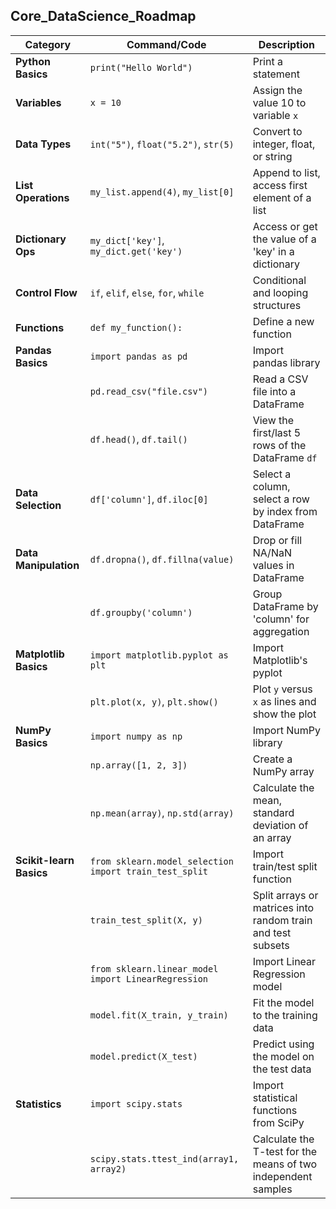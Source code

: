 ## Core_DataScience_Roadmap

| Category             | Command/Code                                 | Description                                                      |
|----------------------|----------------------------------------------|------------------------------------------------------------------|
| **Python Basics**    | `print("Hello World")`                       | Print a statement                                                |
| **Variables**        | `x = 10`                                     | Assign the value 10 to variable `x`                              |
| **Data Types**       | `int("5")`, `float("5.2")`, `str(5)`         | Convert to integer, float, or string                             |
| **List Operations**  | `my_list.append(4)`, `my_list[0]`            | Append to list, access first element of a list                   |
| **Dictionary Ops**   | `my_dict['key']`, `my_dict.get('key')`       | Access or get the value of a 'key' in a dictionary               |
| **Control Flow**     | `if`, `elif`, `else`, `for`, `while`         | Conditional and looping structures                               |
| **Functions**        | `def my_function():`                         | Define a new function                                            |
| **Pandas Basics**    | `import pandas as pd`                        | Import pandas library                                            |
|                      | `pd.read_csv("file.csv")`                    | Read a CSV file into a DataFrame                                 |
|                      | `df.head()`, `df.tail()`                     | View the first/last 5 rows of the DataFrame `df`                 |
| **Data Selection**   | `df['column']`, `df.iloc[0]`                 | Select a column, select a row by index from DataFrame            |
| **Data Manipulation**| `df.dropna()`, `df.fillna(value)`            | Drop or fill NA/NaN values in DataFrame                          |
|                      | `df.groupby('column')`                       | Group DataFrame by 'column' for aggregation                      |
| **Matplotlib Basics**| `import matplotlib.pyplot as plt`            | Import Matplotlib's pyplot                                       |
|                      | `plt.plot(x, y)`, `plt.show()`               | Plot `y` versus `x` as lines and show the plot                   |
| **NumPy Basics**     | `import numpy as np`                         | Import NumPy library                                             |
|                      | `np.array([1, 2, 3])`                        | Create a NumPy array                                             |
|                      | `np.mean(array)`, `np.std(array)`            | Calculate the mean, standard deviation of an array               |
| **Scikit-learn Basics** | `from sklearn.model_selection import train_test_split` | Import train/test split function     |
|                      | `train_test_split(X, y)`                     | Split arrays or matrices into random train and test subsets      |
|                      | `from sklearn.linear_model import LinearRegression` | Import Linear Regression model     |
|                      | `model.fit(X_train, y_train)`                | Fit the model to the training data                               |
|                      | `model.predict(X_test)`                      | Predict using the model on the test data                         |
| **Statistics**       | `import scipy.stats`                         | Import statistical functions from SciPy                          |
|                      | `scipy.stats.ttest_ind(array1, array2)`      | Calculate the T-test for the means of two independent samples    |

